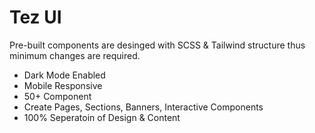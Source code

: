 # Tez UI
Pre-built components are desinged with SCSS & Tailwind structure thus minimum changes are required.

- Dark Mode Enabled
- Mobile Responsive
- 50+ Component
- Create Pages, Sections, Banners, Interactive Components
- 100% Seperatoin of Design & Content
